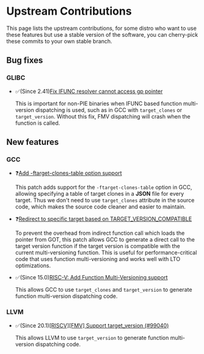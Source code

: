 # Upstream Contributions

This page lists the upstream contributions, for some distro who want to use these features but use a stable version of the software, you can cherry-pick these commits to your own stable branch.

## Bug fixes

### GLIBC

- ✅(Since 2.41)[Fix IFUNC resolver cannot access gp pointer](https://patchwork.sourceware.org/project/glibc/patch/tencent_C1F3ED085268473862E1B2C75884F035D20A@qq.com/)

    This is important for non-PIE binaries when IFUNC based function multi-version dispatching is used, such as in GCC with `target_clones` or `target_version`. Without this fix, FMV dispatching will crash when the function is called.

## New features

### GCC

- ❓[Add -ftarget-clones-table option support](https://patchwork.sourceware.org/project/gcc/list/?series=49088&state=*)
  
    This patch adds support for the `-ftarget-clones-table` option in GCC, allowing specifying a table of target clones in a **JSON** file for every target. Thus we don't need to use `target_clones` attribute in the source code, which makes the source code cleaner and easier to maintain.

- ❓[Redirect to specific target based on TARGET_VERSION_COMPATIBLE](https://patchwork.sourceware.org/project/gcc/list/?series=46245&state=*)

    To prevent the overhead from indirect function call which loads the pointer from GOT, this patch allows GCC to generate a direct call to the target version function if the target version is compatible with the current multi-versioning function. This is useful for performance-critical code that uses function multi-versioning and works well with LTO optimizations.

- ✅(Since 15.0)[RISC-V: Add Function Multi-Versioning support](https://patchwork.sourceware.org/project/gcc/list/?series=40263&state=*)

    This allows GCC to use `target_clones` and `target_version` to generate function multi-version dispatching code.

### LLVM

- ✅(Since 20.1)[[RISCV][FMV] Support target_version (#99040)](https://github.com/llvm/llvm-project/commit/7ab488e92c39c813a50cb4fd6587e7afc161c7d5)

    This allows LLVM to use `target_version` to generate function multi-version dispatching code.
